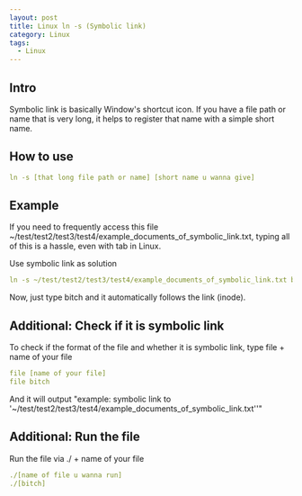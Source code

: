 ```yaml
---
layout: post
title: Linux ln -s (Symbolic link)
category: Linux
tags:
  - Linux
---
```


## Intro
Symbolic link is basically Window's shortcut icon. If you have a file
path or name that is very long, it helps to register that name with
a simple short name.

## How to use
```yaml
ln -s [that long file path or name] [short name u wanna give]
```

## Example
If you need to frequently access this file
~/test/test2/test3/test4/example_documents_of_symbolic_link.txt,
typing all of this is a hassle, even with tab in Linux.

Use symbolic link as solution
```yaml
ln -s ~/test/test2/test3/test4/example_documents_of_symbolic_link.txt bitch
```

Now, just type bitch and it automatically follows the link (inode).

## Additional: Check if it is symbolic link
To check if the format of the file and whether it is symbolic link,
type file + name of your file

```yaml
file [name of your file]
file bitch
```
And it will output "example: symbolic link to '~/test/test2/test3/test4/example_documents_of_symbolic_link.txt''"

## Additional: Run the file
Run the file via ./ + name of your file
```yaml
./[name of file u wanna run]
./[bitch]
```



